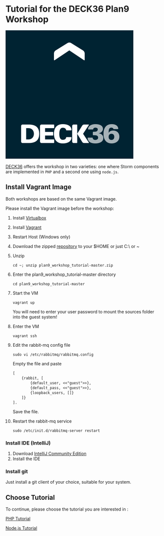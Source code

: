 Tutorial for the DECK36 Plan9 Workshop
======================================
[1]: https://www.virtualbox.org/wiki/Downloads "Virtual Box"
[2]: http://www.vagrantup.com/downloads.html "Vagrant"
[3]: https://github.com/DECK36/plan9_workshop_tutorial/archive/master.zip "Workshop Repo"
[4]: http://www.jetbrains.com/idea/download "IntelliJ Download"
[logo]: ./deck36.png "Deck36 Logo"
[PHPTUTORIAL]: ./README_php.md "PHP Tutorial"
[NODETUTORIAL]: ./README_nodejs.md "Node.js Tutorial"

![Deck36 Logo][logo]

[DECK36](http://www.deck36.de) offers the workshop in two varieties: one where Storm components are implemented in `PHP` and a second one using `node.js`.


## Install Vagrant Image

Both workshops are based on the same Vagrant image. 

Please install the Vagrant image before the workshop:

1. Install [Virtualbox][1]
2. Install [Vagrant][2]
3. Restart Host (Windows only)
4. Download the zipped [repository][3] to your $HOME or just C:\ or ~
5. Unzip

    ```
    cd ~; unzip plan9_workshop_tutorial-master.zip
    ```
    
6. Enter the plan9_workshop_tutorial-master directory
    
    ```
    cd plan9_workshop_tutorial-master
    ```

7. Start the VM
    
    ```
    vagrant up
    ```

    You will need to enter your user password to mount the sources folder into the guest system!
8. Enter the VM

    ```
    vagrant ssh
    ```

9. Edit the rabbit-mq config file
    
    ```
    sudo vi /etc/rabbitmq/rabbitmq.config
    ```

    Empty the file and paste

    ```
    [ 
        {rabbit, [ 
            {default_user, <<"guest">>}, 
            {default_pass, <<"guest">>}, 
            {loopback_users, []} 
        ]} 
    ].
    ```
    
    Save the file.
10. Restart the rabbit-mq service
    
    ```
    sudo /etc/init.d/rabbitmq-server restart
    ```

### Install IDE (IntelliJ)
1. Download [IntelliJ Community Edition][4]
2. Install the IDE

### Install git
Just install a git client of your choice, suitable for your system.



## Choose Tutorial

To continue, please choose the tutorial you are interested in :

[PHP Tutorial][PHPTUTORIAL]


[Node.js Tutorial][NODETUTORIAL]

